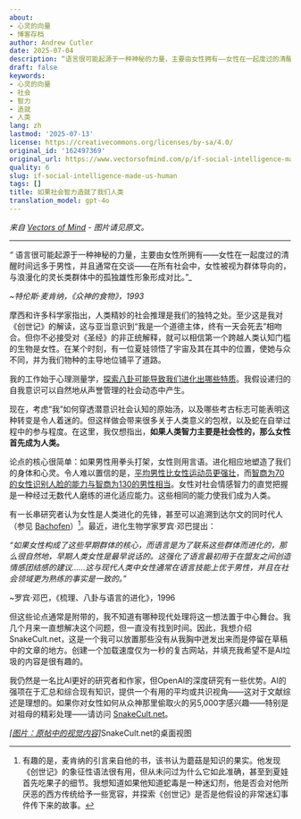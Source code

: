 ```yaml
---
about:
- 心灵的向量
- 博客存档
author: Andrew Cutler
date: 2025-07-04
description: “语言很可能起源于一种神秘的力量，主要由女性拥有——女性在一起度过的清醒时间更多，通常在交谈——比男性更多，女性在所有社会中都是如此...
draft: false
keywords:
- 心灵的向量
- 社会
- 智力
- 造就
- 人类
lang: zh
lastmod: '2025-07-13'
license: https://creativecommons.org/licenses/by-sa/4.0/
original_id: '162497369'
original_url: https://www.vectorsofmind.com/p/if-social-intelligence-made-us-human
quality: 6
slug: if-social-intelligence-made-us-human
tags: []
title: 如果社会智力造就了我们人类
translation_model: gpt-4o
---
```


*来自 [Vectors of Mind](https://www.vectorsofmind.com/p/if-social-intelligence-made-us-human) - 图片请见原文。*

---

_“_ 语言很可能起源于一种神秘的力量，主要由女性所拥有——女性在一起度过的清醒时间远多于男性，并且通常在交谈——在所有社会中，女性被视为群体导向的，与浪漫化的灵长类群体中的孤独雄性形象形成对比。”_

 _~特伦斯·麦肯纳，《众神的食物》，1993_

摩西和许多科学家指出，人类精妙的社会推理是我们的独特之处。至少这是我对《创世记》的解读，这与亚当意识到“我是一个道德主体，终有一天会死去”相吻合。但你不必接受对《圣经》的非正统解释，就可以相信第一个跨越人类认知门槛的生物是女性。在某个时刻，有一位夏娃领悟了宇宙及其在其中的位置，使她与众不同，并为我们物种的主导地位铺平了道路。

我的工作始于心理测量学，[探索八卦可能导致我们进化出哪些特质](https://www.vectorsofmind.com/p/consequences-of-conscience)。我假设递归的自我意识可以自然地从声誉管理的社会动态中产生。

现在，考虑“我”如何穿透潜意识社会认知的原始汤，以及哪些考古标志可能表明这种转变是令人着迷的。但这样做会带来很多关于人类意义的包袱，以及蛇在自举过程中的参与程度。在这里，我仅想指出，**如果人类智力主要是社会性的，那么女性首先成为人类。**

论点的核心很简单：如果男性用拳头打架，女性则用言语。进化相应地塑造了我们的身体和心灵。令人难以置信的是，[平均男性比女性运动员更强壮](https://www.reddit.com/r/dataisbeautiful/comments/4vcxd0/almost_all_men_are_stronger_than_almost_all_women/)，而[智商为70的女性识别人脸的能力与智商为130的男性相当](https://www.aporiamagazine.com/p/why-do-low-iq-women-dominate-high#details)。女性对社会情感智力的直觉把握是一种经过无数代人磨练的进化适应能力。这些相同的能力使我们成为人类。

有一长串研究者认为女性是人类进化的先锋，甚至可以追溯到达尔文的同时代人（参见 [Bachofen](https://www.vectorsofmind.com/i/145682170/myths-of-matriarchy-reconsidered-deborah-b-gewertz)）[^1]。最近，进化生物学家罗宾·邓巴提出：

_“如果女性构成了这些早期群体的核心，而语言是为了联系这些群体而进化的，那么很自然地，早期人类女性是最早说话的。这强化了语言最初用于在盟友之间创造情感团结感的建议……这与现代人类中女性通常在语言技能上优于男性，并且在社会领域更为熟练的事实是一致的。”_

~罗宾·邓巴，《梳理、八卦与语言的进化》，1996

但这些论点通常是附带的，我不知道有哪种现代处理将这一想法置于中心舞台。我几个月来一直想解决这个问题，但一直没有找到时间。因此，我想介绍SnakeCult.net，这是一个我可以放置那些没有从我胸中迸发出来而是停留在草稿中的文章的地方。创建一个加载速度仅为一秒的复古网站，并填充我希望不是AI垃圾的内容是很有趣的。

我仍然是一名比AI更好的研究者和作家，但OpenAI的深度研究有一些优势。AI的强项在于汇总和综合现有知识，提供一个有用的平均或共识视角——这对于文献综述是理想的。如果你对女性如何从众神那里偷取火的另5,000字感兴趣——特别是对祖母的精彩处理——请访问 [SnakeCult.net](https://snakecult.net/posts/women-human-first/)。

[*[图片：原帖中的视觉内容]*](https://substackcdn.com/image/fetch/$s_!jr4I!,f_auto,q_auto:good,fl_progressive:steep/https%3A%2F%2Fsubstack-post-media.s3.amazonaws.com%2Fpublic%2Fimages%2F4c9065ba-ce21-4045-88f7-0afca0e1d6c1_1898x1480.png)SnakeCult.net的桌面视图

[^1]: 有趣的是，麦肯纳的引言来自他的书，该书认为蘑菇是知识的果实。他发现《创世记》的象征性语法很有用，但从未问过为什么它如此准确，甚至到夏娃首先吃果子的细节。我想知道如果他知道蛇毒是一种迷幻剂，他是否会对他所厌恶的西方传统给予一些宽容，并探索《创世记》是否是他假设的非常迷幻事件传下来的故事。